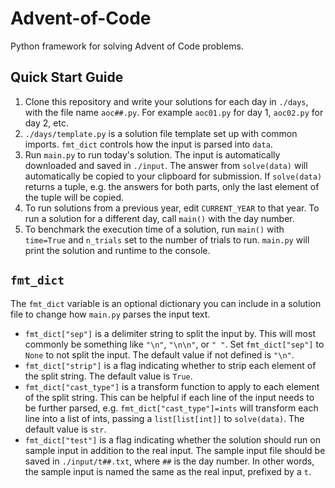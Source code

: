 # Advent-of-Code
Python framework for solving Advent of Code problems.
## Quick Start Guide
1. Clone this repository and write your solutions for each day in `./days`, with the file name `aoc##.py`. For example `aoc01.py` for day 1, `aoc02.py` for day 2, etc.
2. `./days/template.py` is a solution file template set up with common imports. `fmt_dict` controls how the input is parsed into `data`.
3. Run `main.py` to run today's solution. The input is automatically downloaded and saved in `./input`. The answer from `solve(data)` will automatically be copied to your clipboard for submission. If `solve(data)` returns a tuple, e.g. the answers for both parts, only the last element of the tuple will be copied.
4. To run solutions from a previous year, edit `CURRENT_YEAR` to that year. To run a solution for a different day, call `main()` with the day number.
5. To benchmark the execution time of a solution, run `main()` with `time=True` and `n_trials` set to the number of trials to run. `main.py` will print the solution and runtime to the console.
## `fmt_dict`
The `fmt_dict` variable is an optional dictionary you can include in a solution file to change how `main.py` parses the input text.
* `fmt_dict["sep"]` is a delimiter string to split the input by. This will most commonly be something like `"\n"`, `"\n\n"`, or `" "`. Set `fmt_dict["sep"]` to `None` to not split the input. The default value if not defined is `"\n"`.
* `fmt_dict["strip"]` is a flag indicating whether to strip each element of the split string. The default value is `True`.
* `fmt_dict["cast_type"]` is a transform function to apply to each element of the split string. This can be helpful if each line of the input needs to be further parsed, e.g. `fmt_dict["cast_type"]=ints` will transform each line into a list of ints, passing a `list[list[int]]` to `solve(data)`. The default value is `str`.
* `fmt_dict["test"]` is a flag indicating whether the solution should run on sample input in addition to the real input. The sample input file should be saved in `./input/t##.txt`, where `##` is the day number. In other words, the sample input is named the same as the real input, prefixed by a `t`.
